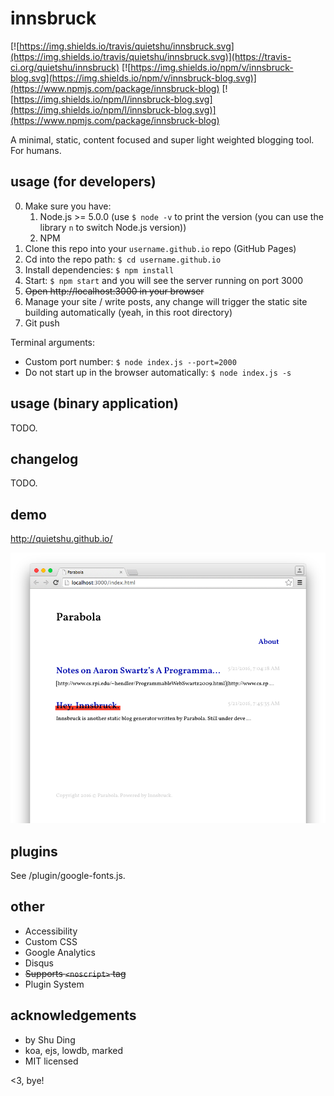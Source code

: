 # innsbruck

[![https://img.shields.io/travis/quietshu/innsbruck.svg](https://img.shields.io/travis/quietshu/innsbruck.svg)](https://travis-ci.org/quietshu/innsbruck)
[![https://img.shields.io/npm/v/innsbruck-blog.svg](https://img.shields.io/npm/v/innsbruck-blog.svg)](https://www.npmjs.com/package/innsbruck-blog)
[![https://img.shields.io/npm/l/innsbruck-blog.svg](https://img.shields.io/npm/l/innsbruck-blog.svg)](https://www.npmjs.com/package/innsbruck-blog)

A minimal, static, content focused and super light weighted blogging tool. For humans.

## usage (for developers)

0. Make sure you have:
    1. Node.js >= 5.0.0 (use `$ node -v` to print the version (you can use the library `n` to switch Node.js version))
    2. NPM
1. Clone this repo into your `username.github.io` repo (GitHub Pages)
2. Cd into the repo path: `$ cd username.github.io`
3. Install dependencies: `$ npm install`
4. Start: `$ npm start` and you will see the server running on port 3000
5. ~~Open http://localhost:3000 in your browser~~
6. Manage your site / write posts, any change will trigger the static site building automatically (yeah, in this root directory)
7. Git push

Terminal arguments:
- Custom port number: `$ node index.js --port=2000`
- Do not start up in the browser automatically: `$ node index.js -s`

## usage (binary application)

TODO.

## changelog

TODO.

## demo

http://quietshu.github.io/

[![screen shot](./screenshot.png)](http://quietshu.github.io/)

## plugins

See /plugin/google-fonts.js.

## other

- Accessibility
- Custom CSS
- Google Analytics
- Disqus
- ~~Supports `<noscript>` tag~~
- Plugin System

## acknowledgements

- by Shu Ding
- koa, ejs, lowdb, marked
- MIT licensed

<3, bye!
